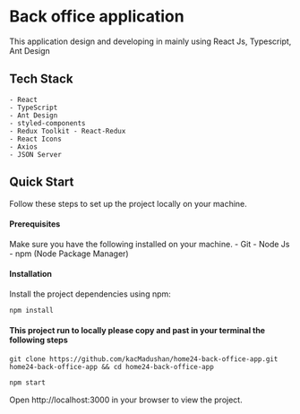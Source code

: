 # Back office application

This application design and developing in mainly using React Js, Typescript, Ant Design

## Tech Stack
    - React
    - TypeScript
    - Ant Design
    - styled-components
    - Redux Toolkit - React-Redux
    - React Icons
    - Axios
    - JSON Server

## Quick Start

Follow these steps to set up the project locally on your machine.

#### Prerequisites

Make sure you have the following installed on your machine.
    - Git
    - Node Js
    - npm (Node Package Manager)

#### Installation

Install the project dependencies using npm:

```bash
npm install
```

#### This project run to locally please copy and past in your terminal the following steps

```
git clone https://github.com/kacMadushan/home24-back-office-app.git home24-back-office-app && cd home24-back-office-app
```

```bash
npm start
```

Open http://localhost:3000 in your browser to view the project.
